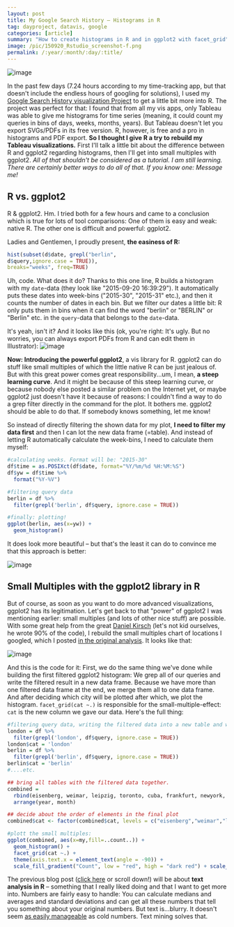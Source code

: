 ```yaml
---
layout: post
title: My Google Search History – Histograms in R
tag: dayproject, datavis, google
categories: [article]
summary: "How to create histograms in R and in ggplot2 with facet_grid"
image: /pic/150920_Rstudio_screenshot-f.png
permalink: /:year/:month/:day/:title/
---
```


![image](/pic/150920_Rstudio_screenshot.png)

In the past few days (7.24 hours according to my time-tracking app, but that doesn't include the endless hours of googling for solutions), I used my [Google Search History visualization Project](http://lisacharlotterost.github.io/2015/06/20/Searching-through-the-years/) to get a little bit more into R. The project was perfect for that: I found that from all my vis apps, only Tableau was able to give me histograms for time series (meaning, it could count my queries in bins of days, weeks, months, years). But Tableau doesn't let you export SVGs/PDFs in its free version. R, however, is free and a pro in histograms and PDF export. **So I thought I give R a try to rebuild my Tableau visualizations.** First I'll talk a little bit about the difference between R and ggplot2 regarding histograms, then I'll get into small multiples with ggplot2. *All of that shouldn't be considered as a tutorial. I am still learning. There are certainly better ways to do all of that. If you know one: Message me!*


## R vs. ggplot2

R & ggplot2. Hm. I tried both for a few hours and came to a conclusion which is true for lots of tool comparisons: One of them is easy and weak: native R. The other one is difficult and powerful: ggplot2.

Ladies and Gentlemen, I proudly present, **the easiness of R:**

```R
hist(subset(d$date, grepl("berlin",
d$query,ignore.case = TRUE)),
breaks="weeks", freq=TRUE)
```

Uh, code. What does it do? Thanks to this one line, R builds a histogram with my `date`-data (they look like "2015-09-20 16:39:29"). It automatically puts these dates into week-bins ("2015-30", "2015-31" etc.), and then it counts the number of dates in each bin. But we filter our dates a little bit: R only puts them in bins when it can find the word "berlin" or "BERLIN" or "Berlin" etc. in the `query`-data that belongs to the `date`-data.

It's yeah, isn't it? And it looks like this (ok, you're right: It's ugly. But no worries, you can always export PDFs from R and can edit them in Illustrator):
![image](/pic/150920_R_Berlin_weeks.png)

**Now: Introducing the powerful ggplot2**, a vis library for R. ggplot2 can do stuff like small multiples of which the little native R can be just jealous of. But with this great power comes great responsibility...um, I mean, **a steep learning curve**. And it might be because of this steep learning curve, or because nobody else posted a similar problem on the Internet yet, or maybe ggplot2 just doesn't have it because of reasons: I couldn't find a way to do a grep filter directly in the command for the plot. It bothers me. ggplot2 should be able to do that. If somebody knows something, let me know!

So instead of directly filtering the shown data for my plot, **I need to filter my data first** and then I can lot the new data frame (=table). And instead of letting R automatically calculate the week-bins, I need to calculate them myself:

```R
#calculating weeks. Format will be: "2015-30"
df$time = as.POSIXct(df$date, format="%Y/%m/%d %H:%M:%S")
df$yw = df$time %>%
  format("%Y-%V")

#filtering query data
berlin = df %>%
  filter(grepl('berlin', df$query, ignore.case = TRUE))

#finally: plotting!
ggplot(berlin, aes(x=yw)) +
  geom_histogram()

```

It does look more beautiful – but that's the least it can do to convince me that this approach is better:

![image](/pic/150920_ggplot2_Berlin_weeks.png)



## Small Multiples with the ggplot2 library in R

But of course, as soon as you want to do more advanced visualizations, ggplot2 has its legitimation. Let's get back to that "power" of ggplot2 I was mentioning earlier: small multiples (and lots of other nice stuff) are possible. With some great help from the great [Daniel Kirsch](http://danielkirs.ch/) (let's not kid ourselves, he wrote 90% of the code), I rebuild the small multiples chart of locations I googled, which I posted [in the original analysis](http://lisacharlotterost.github.io/2015/06/20/Searching-through-the-years/). It looks like that:

![image](/pic/150920_smallmultiple_months.png)


And this is the code for it: First, we do the same thing we've done while building the first filtered ggplot2 histogram: We grep all of our queries and write the filtered result in a new data frame. Because we have more than one filtered data frame at the end, we merge them all to one data frame. And after deciding which city will be plotted after which, we plot the histogram. `facet_grid(cat ~.)` is responsible for the small-multiple-effect: `cat` is the new column we gave our data. Here's the full thing:

```R
#filtering query data, writing the filtered data into a new table and writing a new column with the name of the filtered city.
london = df %>%
  filter(grepl('london', df$query, ignore.case = TRUE))
london$cat = 'london'
berlin = df %>%
  filter(grepl('berlin', df$query, ignore.case = TRUE))
berlin$cat = 'berlin'
#....etc.

## bring all tables with the filtered data together.
combined =
  rbind(eisenberg, weimar, leipzig, toronto, cuba, frankfurt, newyork, oxford, london, berlin, oderberger) %>%
  arrange(year, month)

## decide about the order of elements in the final plot
combined$cat <- factor(combined$cat, levels = c("eisenberg","weimar","leipzig","toronto","cuba","frankfurt","newyork","oxford","london","berlin","oderberger"))

#plott the small multiples:
ggplot(combined, aes(x=my,fill=..count..)) +
  geom_histogram() +
  facet_grid(cat ~.) +
  theme(axis.text.x = element_text(angle = -90)) +
  scale_fill_gradient("Count", low = "red", high = "dark red") + scale_x_discrete(breaks=c("2010-05","2011-01","2012-01","2013-01","2014-01","2015-01"))

```

The previous blog post ([click here](http://lisacharlotterost.github.io/2015/09/20/My-Google-Search-History-Text-Analysis/) or scroll down!) will be about **text analysis in R** – something that I really liked doing and that I want to get more into. Numbers are fairly easy to handle: You can calculate medians and averages and standard deviations and can get all these numbers that tell you something about your original numbers. But text is...blurry. It doesn't seem [as easily manageable](https://www.prote.in/profiles/stefanie-posavec) as cold numbers. Text mining solves that.
